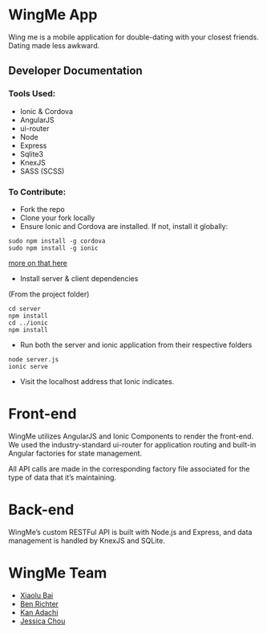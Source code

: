 # WingMe App

Wing me is a mobile application for double-dating with your closest friends. Dating made less awkward.

## Developer Documentation

### Tools Used:

* Ionic & Cordova
* AngularJS
* ui-router
* Node
* Express
* Sqlite3
* KnexJS
* SASS (SCSS)

### To Contribute:

* Fork the repo
* Clone your fork locally
* Ensure Ionic and Cordova are installed. If not, install it globally:

```
sudo npm install -g cordova
sudo npm install -g ionic
```

[more on that here](http://ionicframework.com/docs/guide/installation.html)

* Install server & client dependencies

(From the project folder)

```
cd server
npm install
cd ../ionic
npm install
```

* Run both the server and ionic application from their respective folders

```
node server.js
ionic serve
```

* Visit the localhost address that Ionic indicates.

# Front-end

WingMe utilizes AngularJS and Ionic Components to render the front-end. We used the industry-standard ui-router for application routing and built-in Angular factories for state management.

All API calls are made in the corresponding factory file associated for the type of data that it’s maintaining.

# Back-end

WingMe’s custom RESTFul API is built with Node.js and Express, and data management is handled by KnexJS and SQLite.

# WingMe Team

* [Xiaolu Bai](https://github.com/lbai001)
* [Ben Richter](https://github.com/bjr22)
* [Kan Adachi](https://github.com/obber)
* [Jessica Chou](https://github.com/j4chou)
